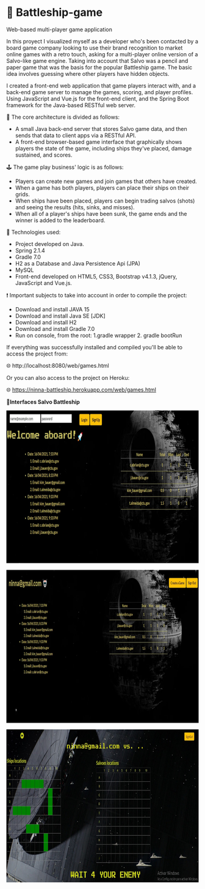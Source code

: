 # 🚀 Battleship-game
Web-based multi-player game application

In this proyect I visualized myself as a developer who's been contacted by a board game company looking to use their brand recognition to market online games with a retro touch, asking for a multi-player online version of a Salvo-like game engine. Taking into account that Salvo was a pencil and paper game that was the basis for the popular Battleship game. The basic idea involves guessing where other players have hidden objects. 

I created a front-end web application that game players interact with, and a back-end game server to manage the games, scoring, and player profiles. Using JavaScript and Vue.js for the front-end client, and the Spring Boot framework for the Java-based RESTful web server.

📌 The core architecture is divided as follows:

- A small Java back-end server that stores Salvo game data, and then sends that data to client apps via a RESTful API.
- A front-end browser-based game interface that graphically shows players the state of the game, including ships they've placed, damage sustained, and scores.

🕹 The game play business' logic is as follows:

- Players can create new games and join games that others have created.
- When a game has both players, players can place their ships on their grids.
- When ships have been placed, players can begin trading salvos (shots) and seeing the results (hits, sinks, and misses).
- When all of a player's ships have been sunk, the game ends and the winner is added to the leaderboard.

🔧 Technologies used:

- Project developed on Java.
- Spring 2.1.4
- Gradle 7.0
- H2 as a Database and Java Persistence Api (JPA)
- MySQL
- Front-end developed on HTML5, CSS3, Bootstrap v4.1.3, jQuery, JavaScript and Vue.js.

❗ Important subjects to take into account in order to compile the project:

- Download and install JAVA 15
- Download and install Java SE [JDK]
- Download and install H2
- Download and install Gradle 7.0
- Run on console, from the root: 
  1.gradle wrapper
  2. gradle bootRun

If everything was successfully installed and compiled you'll be able to access the project from:

🌐 http://localhost:8080/web/games.html

Or you can also access to the project on Heroku:

🌐 https://ninna-battleship.herokuapp.com/web/games.html


👀<strong>Interfaces Salvo Battleship<strong>
  
<img align="center" src="https://github.com/Ninna-log/Battleship-game/blob/master/img/interface1.jpg" alt="interface1" height="400" width="1800" />
<br>
<br>

<img align="center" src="https://github.com/Ninna-log/Battleship-game/blob/master/img/interface2.jpg" alt="interface2" height="400" width="1800" />
<br>
<br>

<img align="center" src="https://github.com/Ninna-log/Battleship-game/blob/master/img/interface3.jpg" alt="interface2" height="400" width="1800" />

